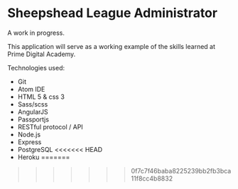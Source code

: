 # Sheepshead League Administrator
A work in progress.

This application will serve as a working example of the skills learned at Prime Digital Academy.

Technologies used:
- Git
- Atom IDE
- HTML 5 & css 3
- Sass/scss
- AngularJS
- Passportjs
- RESTful protocol / API
- Node.js
- Express
- PostgreSQL
<<<<<<< HEAD
- Heroku
=======
>>>>>>> 0f7c7f46baba8225239bb2fb3bca11f8cc4b8832
